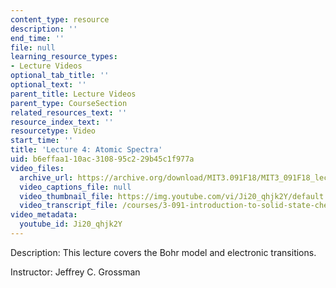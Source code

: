 ```yaml
---
content_type: resource
description: ''
end_time: ''
file: null
learning_resource_types:
- Lecture Videos
optional_tab_title: ''
optional_text: ''
parent_title: Lecture Videos
parent_type: CourseSection
related_resources_text: ''
resource_index_text: ''
resourcetype: Video
start_time: ''
title: 'Lecture 4: Atomic Spectra'
uid: b6effaa1-10ac-3108-95c2-29b45c1f977a
video_files:
  archive_url: https://archive.org/download/MIT3.091F18/MIT3_091F18_lec04_300k.mp4
  video_captions_file: null
  video_thumbnail_file: https://img.youtube.com/vi/Ji20_qhjk2Y/default.jpg
  video_transcript_file: /courses/3-091-introduction-to-solid-state-chemistry-fall-2018/9d0399675de1ea13a32e1953549ccf31_Ji20_qhjk2Y.pdf
video_metadata:
  youtube_id: Ji20_qhjk2Y
---
```


Description: This lecture covers the Bohr model and electronic transitions.

Instructor: Jeffrey C. Grossman